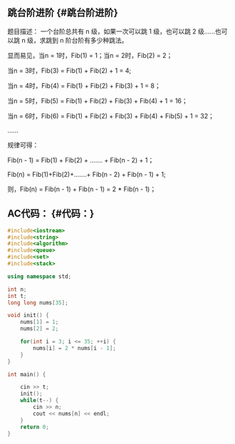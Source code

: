 ## 跳台阶进阶 {#跳台阶进阶}

题目描述： 一个台阶总共有 n 级，如果一次可以跳 1 级，也可以跳 2 级……也可以跳 n 级，求跳到 n 阶台阶有多少种跳法。

显而易见，当n = 1时，Fib\(1\) = 1；当n = 2时，Fib\(2\) = 2；

当n = 3时，Fib\(3\) = Fib\(1\) + Fib\(2\) + 1 = 4;

当n = 4时，Fib\(4\) = Fib\(1\) + Fib\(2\) + Fib\(3\) + 1 = 8；

当n = 5时，Fib\(5\) = Fib\(1\) + Fib\(2\) + Fib\(3\) + Fib\(4\) + 1 = 16；

当n = 6时，Fib\(6\) = Fib\(1\) + Fib\(2\) + Fib\(3\) + Fib\(4\) + Fib\(5\) + 1 = 32；

......

规律可得：

Fib\(n - 1\) = Fib\(1\) + Fib\(2\) + ....... + Fib\(n - 2\) + 1；

Fib\(n\) = Fib\(1\)+Fib\(2\)+.......+ Fib\(n - 2\) + Fib\(n - 1\) + 1;

则，Fib\(n\) = Fib\(n - 1\) + Fib\(n - 1\) = 2 \* Fib\(n - 1\)；

## AC代码： {#代码：}

```cpp
#include<iostream>
#include<string>
#include<algorithm>
#include<queue>
#include<set>
#include<stack>

using namespace std;

int n;
int t;
long long nums[35];

void init() {
    nums[1] = 1;
    nums[2] = 2;

    for(int i = 3; i <= 35; ++i) {
        nums[i] = 2 * nums[i - 1];
    }
}

int main() {

    cin >> t;
    init();
    while(t--) {
        cin >> n;
        cout << nums[n] << endl;
    }
    return 0;
}
```



